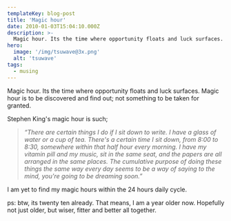 ```yaml
---
templateKey: blog-post
title: 'Magic hour'
date: 2010-01-03T15:04:10.000Z
description: >-
  Magic hour. Its the time where opportunity floats and luck surfaces. Magic hour is to be discovered and find out; not something to be taken for granted.
hero: 
  image: '/img/tsuwave@3x.png'
  alt: 'tsuwave'
tags:
  - musing
---
```

Magic hour. Its the time where opportunity floats and luck surfaces. Magic hour is to be discovered and find out; not something to be taken for granted.

Stephen King's magic hour is such;

> *“There are certain things I do if I sit down to write. I have a glass of water or a cup of tea. There's a certain time I sit down, from 8:00 to 8:30, somewhere within that half hour every morning. I have my vitamin pill and my music, sit in the same seat, and the papers are all arranged in the same places. The cumulative purpose of doing these things the same way every day seems to be a way of saying to the mind, you're going to be dreaming soon.”*

I am yet to find my magic hours within the 24 hours daily cycle.

ps: btw, its twenty ten already. That means, I am a year older now. Hopefully not just older, but wiser, fitter and better all together.